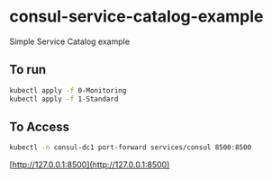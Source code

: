 # consul-service-catalog-example
Simple Service Catalog example

## To run
```bash
kubectl apply -f 0-Monitoring
kubectl apply -f 1-Standard
```

## To Access
```bash
kubectl -n consul-dc1 port-forward services/consul 8500:8500
```

[http://127.0.0.1:8500](http://127.0.0.1:8500)